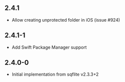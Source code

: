 ## 2.4.1

* Allow creating unprotected folder in iOS (issue #924)

## 2.4.1-1

* Add Swift Package Manager support

## 2.4.0-0

* Initial implementation from sqflite v2.3.3+2
